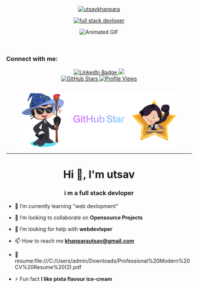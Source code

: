 <!-- Banner -->



<!-- utsav khanpara -->

<p align="center">
  <a href="https://github.com/utsavkhanpara/">
    <img src="https://readme-typing-svg.demolab.com?font=Matemasie&size=35&duration=1&pause=1000&width=300&lines=utsav+khanpara" alt="utsavkhanpara" />
  </a>
</p>

<p align="center">
  <a href="https://github.com/utsavkhanpara/readme-typing-svg">
    <img src="https://readme-typing-svg.demolab.com?font=Bodoni+Moda+SC&size=22&pause=1000&width=820&color=FFFFFF&lines=full stack devloper" alt="full stack devloper" />
  </a>
</p>

<p align="center">
  <img src="https://media.giphy.com/media/M9gbBd9nbDrOTu1Mqx/giphy.gif" width="100" alt="Animated GIF" />
</p>

<br />

<!-- Social icons section -->

<h3 align="left">Connect with me:</h3>
<div id="social" align="center">
  <a href="https://www.linkedin.com/in/utsav-khanpara-b652b92b6/sn">
    <img src="https://img.shields.io/badge/LinkedIn-blue?style=for-the-badge&logo=linkedin&logoColor=white" alt="LinkedIn Badge"/>
  </a>
 
  <a href="https://www.facebook.com/utsav.khanpara/">
    <img src="https://images.macrumors.com/t/3SwpDI7nrMQeeIro9X7SbILE4_I=/1600x0/article-new/2021/03/Facebook-Feature.jpg"/>
  </a>

  

 

</div>


<div id="github" align="center">

  <a href="https://github.com/utsavkhanpara?tab=stars">
    <img alt="GitHub Stars" src="https://img.shields.io/github/stars/utsavkhanpara">
  </a>
  <a href="https://komarev.com/ghpvc/?username=utsavkhanpara">
    <img alt="Profile Views" title="GitHub profile views" src="https://komarev.com/ghpvc/?username=utsavkhanpara"/>
  </a>
</div>

<br /> 


<!-- GitHub Star link -->
<p align="center">
  <a href="https://stars.github.com/profiles/utsavkhanpara/">
    <img src="https://github.com/osandadeshan/osandadeshan/blob/master/github-stars-program.png?raw=true" alt="GitHub Star 2024"/></a>
</p>

<hr>








<h1 align="center">Hi 👋, I'm utsav</h1>
<h3 align="center">i m a full stack devloper</h3>


- 🌱 I’m currently learning "web devlopment"

- 👯 I’m looking to collaborate on **Opensource Projects**

- 🤝 I’m looking for help with **webdevloper**

- 📫 How to reach me **khanparautsav@gmail.com**

- 📄 resume:file:///C:/Users/admin/Downloads/Professional%20Modern%20CV%20Resume%20(2).pdf

- ⚡ Fun fact **I like pista flavour ice-cream**




